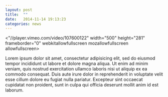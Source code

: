 ```yaml
---
layout: post
title:  ""
date:   2014-11-14 19:13:23
categories: news
---
```


<"//player.vimeo.com/video/107600122" width="500" height="281" frameborder="0" webkitallowfullscreen mozallowfullscreen allowfullscreen>

Lorem ipsum dolor sit amet, consectetur adipisicing elit, sed do eiusmod tempor incididunt ut labore et dolore magna aliqua. Ut enim ad minim veniam, quis nostrud exercitation ullamco laboris nisi ut aliquip ex ea commodo consequat. Duis aute irure dolor in reprehenderit in voluptate velit esse cillum dolore eu fugiat nulla pariatur. Excepteur sint occaecat cupidatat non proident, sunt in culpa qui officia deserunt mollit anim id est laborum.
